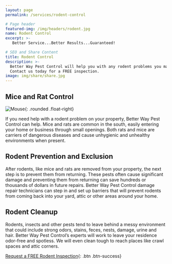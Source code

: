 ```yaml
---
layout: page
permalink: /services/rodent-control

# Page header
featured-img: /img/headers/rodent.jpg
name: Rodent Control
excerpt: >-
   Better Service...Better Results...Guaranteed!

# SEO and Share Content
title: Rodent Control
description: >-
  Better Way Pest Control will help you with any rodent problems you may have.
  Contact us today for a FREE inspection.
image: img/share/share.jpg
---
```


## Mice and Rat Control
![Mouse](/img/post/mouse-1.jpg){: .rounded .float-right}

If you need help with a rodent problem on your property, Better Way Pest Control can help. Mice and rats are common in the south, easily entering your home or business through small openings. Both rats and mice are carriers of dangerous diseases and cause unhygienic and unhealthy environments when present.

## Rodent Prevention and Exclusion
After rodents, like mice and rats are removed from your property, the next step is to prevent them from returning. These pests often cause significant damage and preventing them from returning can save hundreds or thousands of dollars in future repairs. Better Way Pest Control damage repair technicians can step in and set up barriers that will prevent rodents from coming back into your yard, attic or other areas around your home.

## Rodent Cleanup
Rodents, insects and other pests tend to leave behind a messy environment that could include strong odors, stains, feces, nests, damage, urine and hair. Better Way Pest Control’s experts will work to leave your residence odor-free and spotless. We will even clean tough to reach places like crawl spaces and attic corners.

[Request a FREE Rodent Inspection](/request-inspection){: .btn .btn-success}
